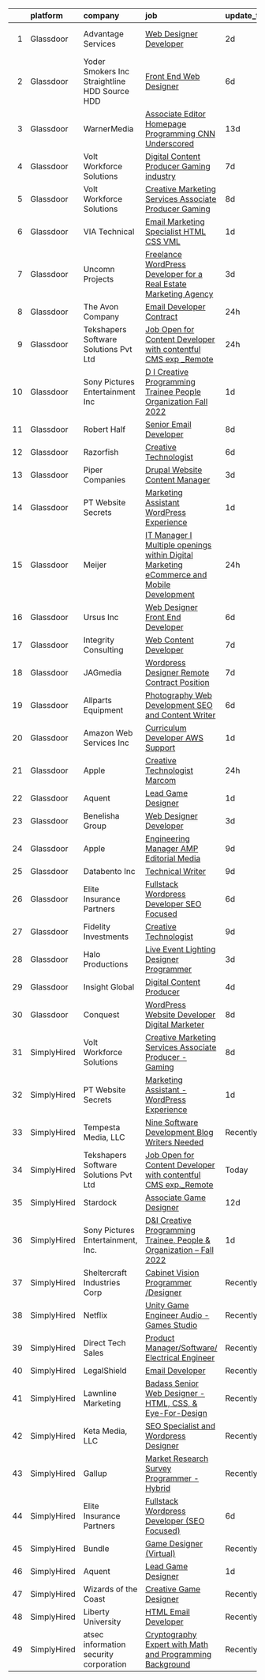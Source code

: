 

|    | platform    | company                                         | job                                                                                                                                                                                                                                                                                                                                                                                                                                                                                                                                                                                                                                                                                                                                                                                                                                                                                                                                                                                                                                                                                                                                                                                                                                                                                                                                                                                           | update_time   | location            |
|---:|:------------|:------------------------------------------------|:----------------------------------------------------------------------------------------------------------------------------------------------------------------------------------------------------------------------------------------------------------------------------------------------------------------------------------------------------------------------------------------------------------------------------------------------------------------------------------------------------------------------------------------------------------------------------------------------------------------------------------------------------------------------------------------------------------------------------------------------------------------------------------------------------------------------------------------------------------------------------------------------------------------------------------------------------------------------------------------------------------------------------------------------------------------------------------------------------------------------------------------------------------------------------------------------------------------------------------------------------------------------------------------------------------------------------------------------------------------------------------------------|:--------------|:--------------------|
|  1 | Glassdoor   | Advantage Services                              | [Web Designer   Developer](https://www.glassdoor.com/partner/jobListing.htm?pos=108&ao=1110586&s=58&guid=00000182fd0debbf847e519c4b2dfa82&src=GD_JOB_AD&t=SR&vt=w&ea=1&cs=1_b768ca10&cb=1662102924579&jobListingId=1008103578570&cpc=AF770993EC679D41&jrtk=3-0-1gbugrqv5kbn4801-1gbugrqvmimai800-1c0c8364cc3eff33--6NYlbfkN0APNKx5itsIl_6AEtj9J_zJmeANbbWAmSXjIuLUcSmeF4Cth_VZtTtvXCEgTOhJoMhjG6z_bVsNV6GfW9xH3MYjGwoIgkklIMMAw61vxQZy-ESj0HvncMC1_6F_kFktMksMlNmJIcLP-v40gxwmQ898EqjNlwAUKKkFOTm86Do_SvutZLICFQ-9Ag4vi12DPVikQ1WIpBX53jmBQxTSCFHl4Ba5xuOZNoRkClVXwTI0DwLQuc63ZITSqpBnSZZQioN-Q7DUzYWFDYBjC5YkvXrR8ykMHNO717YMFDtr_l73lct3cAIfI-Lczav0Yg60B22BCyiQG7d1A4bCS_LmVTS4gkE4u0GyvEjltU2qBkcdFbPSAajv3dMwGc0ajG2H9XaW3kPbTikZ0QPamDuBvlsrx08lEAWhDbFu75zFvzg5UE-XJcyUBuqsCFzH7cneWVE5eJcrBmmTcbIdAyAnNhsINIHCm5Xuox5r3r0Z1b2AU7UyVNMSw5LB6agDuAHVIvI%3D)                                                                                                                                                                                                                                                                                                                                                                                                                                                                                                                             | 2d            | Fort Lauderdale, FL |
|  2 | Glassdoor   | Yoder Smokers Inc  Straightline HDD  Source HDD | [Front End Web Designer](https://www.glassdoor.com/partner/jobListing.htm?pos=103&ao=1110586&s=58&guid=00000182fd0debbf847e519c4b2dfa82&src=GD_JOB_AD&t=SR&vt=w&ea=1&cs=1_a54fa65f&cb=1662102924578&jobListingId=1008097207409&cpc=DE56C24FF6DEC286&jrtk=3-0-1gbugrqv5kbn4801-1gbugrqvmimai800-1fce3864310a3f03--6NYlbfkN0BOdRJV5k-L3FNCzjCgEhEptbzWR3mFvjnAQnp9JcinXOCVt8QEYBvHqTiHBHSlg98hTrhJExUUVa6v67S1gFyb-OBe8UoPzNouRDn3C9as0WFadlKMeZgUrqrdZ8hm_e9Z-8jTT-HPwLMdKEaf6nFSEDiY93r1Hqa_nw7whddI5F-1mZvAJ0zg1eaCReXvVOrOuDdE50owV01rRWJ_-RbvNzcSYDiZdjxfpGmtlKwvcKOzcyaeWOw9lt_jGigd-rbURoy6gfM9hpg_3D5Kk_TgbQ6Totyv9hDPC4XSYNe2QaBz11DeVK0OKV889WiTnvjw2onXJp_dSYFTaS4M1u4DuJy_J7rCwLBxRYVit5jtUKWM4YA7LVphdk9glzcBmOjE3OEyd2Dk3whyS3G0iLOnVlF7oNyoy5dpkuHEWQV2QEFTKQsle_QpuA3wu2ygJK_ngjFoo2xPijkPE30ssTNMGA7H5aVfamZj_9ahrGmOZFvP3GE9TkbfmefEAGsERlw40MuzKpRdTg%3D%3D)                                                                                                                                                                                                                                                                                                                                                                                                                                                                                                                 | 6d            | Hutchinson, KS      |
|  3 | Glassdoor   | WarnerMedia                                     | [Associate Editor  Homepage Programming CNN Underscored](https://www.glassdoor.com/partner/jobListing.htm?pos=130&ao=1136043&s=58&guid=00000182fd0debbf847e519c4b2dfa82&src=GD_JOB_AD&t=SR&vt=w&cs=1_6856e955&cb=1662102924582&jobListingId=1008080459756&jrtk=3-0-1gbugrqv5kbn4801-1gbugrqvmimai800-a21506f5258f85e8-)                                                                                                                                                                                                                                                                                                                                                                                                                                                                                                                                                                                                                                                                                                                                                                                                                                                                                                                                                                                                                                                                       | 13d           | Atlanta, GA         |
|  4 | Glassdoor   | Volt Workforce Solutions                        | [Digital Content Producer Gaming industry](https://www.glassdoor.com/partner/jobListing.htm?pos=117&ao=1110586&s=58&guid=00000182fd0debbf847e519c4b2dfa82&src=GD_JOB_AD&t=SR&vt=w&ea=1&cs=1_4cf114e8&cb=1662102924580&jobListingId=1008094475593&cpc=654405A9B1E0A9F5&jrtk=3-0-1gbugrqv5kbn4801-1gbugrqvmimai800-2bce4f0595faaa95--6NYlbfkN0Dw5YS5k2p9urruc14icYN1MKKvJIN3Kd2XbyQRMSdz9Vq1-T5-D1XBTngNFaA8imZC99fAmi4yc9ZgG-uVQ87TXHMqtyGsnrztuPbyDs_72XCGulqEuxmZtrcVVjnM5_He4PP2dLJV-EXURe5RD43qkcCc3ceUlE0Ys6tHfDjVoDSGxzVvBtzsrzzhXH91cMthm_Zy92Wfm8Mm5W6McEfMJpAuULhGJuaVn02GuhVVhYYsIQtSSZ_ODajXh1E2AvuimX5mSuQov_2jnbkfre82qO7es2R2PfAL1vqPJEIWJLdvupOr1lhTQCuBJ_t3v2O8P-sWy9ZlIq5mkXoZzcG1jlvZw5JeaGM9Ym6lqpFbtic5Dw55U3EC6PQlyTq4q5WAUwMt_S0Bfr9TxpTbioankPTXwVS2fNwRGNGLPDIsw2ypefMR91NpH8cgBP8qaIdD1lq4QCav4PUGFnJwl4wAd3scnQRHBDU3ekBUqwRKQivgDgSjE_PopaI1DG1dxUOBKrXL_7vd4Ytfdg7zJ4s8o3csbZE1wUNcwPXbh_EpVhDHxQcJCTGmVEmZ0Jv7QgdSmYJthtWFSg%3D%3D)                                                                                                                                                                                                                                                                                                                                                                                                                               | 7d            | Foothill Ranch, CA  |
|  5 | Glassdoor   | Volt Workforce Solutions                        | [Creative Marketing Services Associate Producer   Gaming](https://www.glassdoor.com/partner/jobListing.htm?pos=109&ao=1110586&s=58&guid=00000182fd0debbf847e519c4b2dfa82&src=GD_JOB_AD&t=SR&vt=w&ea=1&cs=1_bf383dbf&cb=1662102924579&jobListingId=1008090225868&cpc=6FC5BA77C9A4CD78&jrtk=3-0-1gbugrqv5kbn4801-1gbugrqvmimai800-cd6763616c3e0eaf--6NYlbfkN0Dw5YS5k2p9urruc14icYN1MKKvJIN3Kd2XbyQRMSdz9Vq1-T5-D1XBEx4xZg6zFCiGfMxZZihaADuE4Q0Jz4AnqD5hMyIxL16IeRvVgo2h0pPybmVTrUM9x7Nvig-mfHSg7VUQ9cSswKiJtauHY1xLKVdbFfKFs1oiX67lFQiXukEj4i6rIbQITui_NuveDUGUn6ceJV-tg00hYSitXmp9O1-2eXQ4M71SOWUl7DBKVkG7hMcuSdKE51J7pdsUu1PVECwCQDqyAxnenrQLVaPbZaNyo7NBidoMc_ITnCmlh8H5Ca84PS5hnWkaxL0DGuB_rMP93ngMWV7hZXcTiyQ33wVNEf0LtWqDZ5iCw7GT4cMz-aJYG4in86HOY2ltBSq3xQTSxygPFCPfJBdBoq1tgiTcZJQOY090jUyNCGdk-yh2GXQ-eXbKpIlJagiB2UbwnaxKV0jWDgaI68NItOMhjd5hrNTJmQ_xiu8Yjq0pWMANJC2TqDLUlCRzmRHPuJQgTGwz-s4fn3pXg8T8fhxx26oCBfPytevKo6jN7Xgx7q8nXChOHvHmPzXUAem2ALQ%3D)                                                                                                                                                                                                                                                                                                                                                                                                                              | 8d            | Remote              |
|  6 | Glassdoor   | VIA Technical                                   | [Email Marketing Specialist  HTML  CSS  VML ](https://www.glassdoor.com/partner/jobListing.htm?pos=111&ao=1110586&s=58&guid=00000182fd0debbf847e519c4b2dfa82&src=GD_JOB_AD&t=SR&vt=w&ea=1&cs=1_7d1d5a97&cb=1662102924579&jobListingId=1008106177694&cpc=82B3195DA92CAF92&jrtk=3-0-1gbugrqv5kbn4801-1gbugrqvmimai800-a7b269db53e92351--6NYlbfkN0DiMOjtWe4T5v3kAjl8_2bayrJS56UUlntEwXslP8cANY48OY_wSkTvA2xp4BkUxfc-0SJDK8YWz_8RiUcQc6IgiXLzEtdd8hHZ9AGkF3JwasucB1Ts6R5QsAtXRi9zIUpT_HqQbx0QAi6DTNV_7ddAE4nZK7aZ6_cbJfFtruoXrhFPG3p_NjQINC6_wlzgxXLvMaj-zDyZgavh5BbHkMSUuCr1DNYlWgffr2EoO-_C3HIuTC9bgi-2sBkL2GGzBcWpczB5Nj96Z_zY4NTBn5FC0oOW9SeqqpKkcZqsM8Fzp_oicEZz5rB4QYhqitl6H4r7upUNd2Q3RxKiBmk0JQ4kDzLGyKR1ue_lK1nWzx8JuAik-SJKouBGr5AthkpucX89bOy4j0_pXzbfxW-BYOuMXhem4hjK-T54o70CTxuXwda5cjr7xH2l3xHmpVUbOuw7t1DOEks05rpYqedC28TJG8440XVEXDhHpKWgMhjBc1l89A1OjhRSVDS6CmimrlJgWWsMkvPqDQ%3D%3D)                                                                                                                                                                                                                                                                                                                                                                                                                                                                                            | 1d            | San Diego, CA       |
|  7 | Glassdoor   | Uncomn Projects                                 | [Freelance WordPress Developer for a Real Estate Marketing Agency](https://www.glassdoor.com/partner/jobListing.htm?pos=105&ao=1110586&s=58&guid=00000182fd0debbf847e519c4b2dfa82&src=GD_JOB_AD&t=SR&vt=w&ea=1&cs=1_182b3d04&cb=1662102924579&jobListingId=1008101514744&cpc=AF770993EC679D41&jrtk=3-0-1gbugrqv5kbn4801-1gbugrqvmimai800-55c7ea5da921dd63--6NYlbfkN0BKcv96LAN5JP5r9t3e9WCk6GBMa7XVoW6HuhSN1eWrgfSSNrj3GQh8EPqdKM4S0bDx-bPvOJMJns5KLtezFoaJGf5x59ereELTgvzgO3nvo3zukJQ42wvV88uwAOlJiGnTliTmYAMhGkQ1pIqqIhSQs2tGXdQLFW9nP2tPSXFhTXhbzRyJskaU84MZM79wY3R3sMRtFn7HYkihuC0u5s0IvSNXwdRQ33aBb2Bks6KJzzujuzr8IuEH870Kj7u4YDtqFj03_hDWeacHUvagRdwnDOAmAenXeKnPh45dSdqqMgKjIMLkhJjdrzXSzIxoBJcjlc37uYAaWKprl1iDAL5RP37QKIBtNQ_b6sFRqfSMCvp4qZnSOUSl1jgvRbarfC4NzGB4gYeh2-dFZWjs7jufsw0JTwiAQC2JHUxPZQxxQNF0mDy5ZUTeHfQCemvz09zngP_VfdDF0tYbgXB3J5y8SJUA1rjBQJ46y6c1uYAsQHmx3VJg1-19zbCLr35GVYRjCzDDGpZYEg%3D%3D)                                                                                                                                                                                                                                                                                                                                                                                                                                                                       | 3d            | Arizona             |
|  8 | Glassdoor   | The Avon Company                                | [Email Developer  Contract ](https://www.glassdoor.com/partner/jobListing.htm?pos=123&ao=1136043&s=58&guid=00000182fd0debbf847e519c4b2dfa82&src=GD_JOB_AD&t=SR&vt=w&cs=1_b25308e6&cb=1662102924580&jobListingId=1008111638221&jrtk=3-0-1gbugrqv5kbn4801-1gbugrqvmimai800-f104243793139f35-)                                                                                                                                                                                                                                                                                                                                                                                                                                                                                                                                                                                                                                                                                                                                                                                                                                                                                                                                                                                                                                                                                                   | 24h           | New York, NY        |
|  9 | Glassdoor   | Tekshapers Software Solutions Pvt Ltd           | [Job Open for Content Developer with contentful CMS exp _Remote](https://www.glassdoor.com/partner/jobListing.htm?pos=121&ao=1136043&s=58&guid=00000182fd0debbf847e519c4b2dfa82&src=GD_JOB_AD&t=SR&vt=w&ea=1&cs=1_197ca3ac&cb=1662102924580&jobListingId=1008110713768&jrtk=3-0-1gbugrqv5kbn4801-1gbugrqvmimai800-afc90abcfa10becb-)                                                                                                                                                                                                                                                                                                                                                                                                                                                                                                                                                                                                                                                                                                                                                                                                                                                                                                                                                                                                                                                          | 24h           | Remote              |
| 10 | Glassdoor   | Sony Pictures Entertainment  Inc                | [D I Creative Programming Trainee  People   Organization   Fall 2022](https://www.glassdoor.com/partner/jobListing.htm?pos=119&ao=1136043&s=58&guid=00000182fd0debbf847e519c4b2dfa82&src=GD_JOB_AD&t=SR&vt=w&cs=1_cd17f3ae&cb=1662102924580&jobListingId=1008105881655&jrtk=3-0-1gbugrqv5kbn4801-1gbugrqvmimai800-4798cfcf5f8aef95-)                                                                                                                                                                                                                                                                                                                                                                                                                                                                                                                                                                                                                                                                                                                                                                                                                                                                                                                                                                                                                                                          | 1d            | Culver City, CA     |
| 11 | Glassdoor   | Robert Half                                     | [Senior Email Developer](https://www.glassdoor.com/partner/jobListing.htm?pos=113&ao=1110586&s=58&guid=00000182fd0debbf847e519c4b2dfa82&src=GD_JOB_AD&t=SR&vt=w&ea=1&cs=1_0c3f66c2&cb=1662102924580&jobListingId=1008091743050&cpc=3DB599BF2F4828F0&jrtk=3-0-1gbugrqv5kbn4801-1gbugrqvmimai800-44b83801ab0dbfb6--6NYlbfkN0CpzDdaQkua3np5pkmj49lKioZwmwxQ-yx5plwbYmV_M5St0DD8rCm1QOzbrT0uKPhiuyUF90yBTVKIboduwdPcxvuxhCUlYrYrKW9pghPurqgahO7iX_NYl3SZsCVfaqMEmKEUDN0Dz3N9vEzfLLFrWIzldd1rT8IzvRNKk_xQjaI1Ac7kbjs_-vcXN65FRP9wnrSQ86buVXkMbMfCbO_tXGnbHgtUfGFp2cgl-yP5kFTKWHreMAi8opzIYYzpb1btiW4hPQ--m6b-ndYYNjHFFnsCz-Mqv-22u7e_pDukfIObqk1AEqP-pAQg46mibA7Av9HEaciQHpcaHqPyG4IG2iSd5QgJZ8Luu6SQIxl9hPIJsJPwVKkY16FFgiVZCEb4sSLpPfLIR4Z0VKOte83Leht8DCI-JhAeuBCL_93sfXcfSdXrP9zseU9vrCm_cTnk-ZjqxnY26lxI9yrW1CC78jWJacTRj4wVL7t3j7bZHpQsbYOsLD1GgnnReQ0mYkMQWycoTmwz3b1F0DlPLns_7XEXOq417p-MF_z5O29ObkD-0W2_DuNZ)                                                                                                                                                                                                                                                                                                                                                                                                                                                                             | 8d            | Minneapolis, MN     |
| 12 | Glassdoor   | Razorfish                                       | [Creative Technologist](https://www.glassdoor.com/partner/jobListing.htm?pos=122&ao=1136043&s=58&guid=00000182fd0debbf847e519c4b2dfa82&src=GD_JOB_AD&t=SR&vt=w&cs=1_e3496b64&cb=1662102924580&jobListingId=1008097941621&jrtk=3-0-1gbugrqv5kbn4801-1gbugrqvmimai800-e011890b045f0b68-)                                                                                                                                                                                                                                                                                                                                                                                                                                                                                                                                                                                                                                                                                                                                                                                                                                                                                                                                                                                                                                                                                                        | 6d            | Chicago, IL         |
| 13 | Glassdoor   | Piper Companies                                 | [Drupal Website Content Manager](https://www.glassdoor.com/partner/jobListing.htm?pos=124&ao=1136043&s=58&guid=00000182fd0debbf847e519c4b2dfa82&src=GD_JOB_AD&t=SR&vt=w&cs=1_602a83e2&cb=1662102924580&jobListingId=1008100994736&jrtk=3-0-1gbugrqv5kbn4801-1gbugrqvmimai800-79bfa0817300ea66-)                                                                                                                                                                                                                                                                                                                                                                                                                                                                                                                                                                                                                                                                                                                                                                                                                                                                                                                                                                                                                                                                                               | 3d            | Remote              |
| 14 | Glassdoor   | PT Website Secrets                              | [Marketing Assistant   WordPress Experience](https://www.glassdoor.com/partner/jobListing.htm?pos=127&ao=1136043&s=58&guid=00000182fd0debbf847e519c4b2dfa82&src=GD_JOB_AD&t=SR&vt=w&ea=1&cs=1_6e0002fa&cb=1662102924580&jobListingId=1008106201773&jrtk=3-0-1gbugrqv5kbn4801-1gbugrqvmimai800-479775449f138a9d-)                                                                                                                                                                                                                                                                                                                                                                                                                                                                                                                                                                                                                                                                                                                                                                                                                                                                                                                                                                                                                                                                              | 1d            | Remote              |
| 15 | Glassdoor   | Meijer                                          | [IT Manager I   Multiple openings within Digital Marketing  eCommerce  and Mobile Development](https://www.glassdoor.com/partner/jobListing.htm?pos=112&ao=1110586&s=58&guid=00000182fd0debbf847e519c4b2dfa82&src=GD_JOB_AD&t=SR&vt=w&cs=1_4a7c9241&cb=1662102924579&jobListingId=1008111197718&cpc=451933188B21919D&jrtk=3-0-1gbugrqv5kbn4801-1gbugrqvmimai800-2c578018428a8b5b--6NYlbfkN0BlyMv7DGw-3JOmxQsn9EW4vJseWNk7YU_g6z1h-IdPKiy5gGs7U03suQca4Rb-ryrg2_wo9V1Ir1Cl7aaw3B4laOWuVd4UiGyWdKHsa45V-bNw9VFfM0iDjNuc9p3LeVofkFEn25xxwtDvQ28zZowEjvPK2XsankAci4dLe09MnL6MH4_pho5BKqjOGrDa3QOcfQCHKhHNQwNJ6K4FTFYYUPh4j-OS9WeIR0w5TVIjzFL2Oc2QUAOV3IwsHd_3AkrJztOoXpOjKZ5PbjXo-4aVDR9mxzeDPlnAT-puy7P1qISrIcpnrV3VCP1pfwzNMg6HGEw4a6tV-OgCwLnURgpiDpcuS2VZErOVOiFyLsetm7RexG5K-6CjUhhzEszqVxrJgws1M3gE8yeoVdsjxyBHYWWXYqTxgyUpFPYIAVbLEevFv9nHhWt8NjQLzLbrJjchBqQkzyGg9NJK2HtDDWO1wPVH0KoHG_nHxBuqFKlUlBIagcsCTjZPhjw25r5v1uo%3D)                                                                                                                                                                                                                                                                                                                                                                                                                                                              | 24h           | Grand Rapids, MI    |
| 16 | Glassdoor   | Ursus  Inc                                      | [Web Designer   Front End Developer](https://www.glassdoor.com/partner/jobListing.htm?pos=110&ao=1110586&s=58&guid=00000182fd0debbf847e519c4b2dfa82&src=GD_JOB_AD&t=SR&vt=w&ea=1&cs=1_df855e26&cb=1662102924579&jobListingId=1008097361956&cpc=3BA4CE39D5B5DEF5&jrtk=3-0-1gbugrqv5kbn4801-1gbugrqvmimai800-0ea09b14e2348c5f--6NYlbfkN0CT8vBT9H5mqECx2dfLV_FONLPDKpIRssxVwtj05Tmm4rA5I0VNOPdM1oYsK66ov5pqYS3gXk2ozh0lVEZwzGOqZs8rlCBef2uQoy630wv6aUBqB1D9vjbSnni5WCVaS2e0KhCWi_8-XMv97hUEg7H9r8pKMO8klnwzDsU9mPVyqE5wVDnTov1Pu_UnRYhnE0_Osqvwl8WORWgB_kOjxQQLPQWG-NWIcptfTftC_xvyt1c40uobZ403OrjOg5_p8zqz3cLzwrnHTjqWeFEhkd7FYyVcjiJCMFkVznphRmtkhKbL2ZU9aWVWUjChbdkFdlAiu4tIvv-tEhlvNaragy1ZQhsvGhOC5anf8D4yfIGDJbK-bmh5xwt1uscED6ao3EPCxdfHKv4RZ6Q3-m_MTe1dE6Nugv26rrW9yIa8ooHEPIgJzYTeC7TeJ6xGxEjr0Q_LC6p6H5q3S5tqAKobaBFAUOLFzaYkqfJBGT9_1jDxuqGosZxJHKHgi9DKisEwZki27cQK2lqMoP5-B0n9yxZd_UlWpVn5-CtyyRDUC5DEmeCnDnEDvaZV9ktHTBZtt8a5L8BOh5Se0rI2DvzohuxIACOwZzPddI4T3X1DIM5g7K7NHXaLy6YziabiP9HkhlFIsq8xwE5PiCNUD7p6iyMH_c2MtBQeHPlyGEfLxg_4qtfOChpPp30c5ohstshPeEqTL7vwoXcr0hdZL8mzrmpblCARkUU7ayA-uKA5R4R7G2T_5yYbUURZV8NMtQZrmGzsOdqNRXx0CQ7bminZQbzRdwgmHS0W47n3hu95cdXAyWwUazibFURMURxdJ1eze422aZ-k68uIhj8WDARWMLJ5EEHNvCh9BGQYtKPc7uli0ZKcbX9lEfcInDDeepJWirPvkSqt3r3Y-HKKSiASmaDBQs6UT-hmpWmXxqF0fuQscFVY_6DyD0QIXVxzVlyE6g42NzIzaaxcbtNJ2O5FPb7o7lIj8VZbJONxpDUx2oan3xbkuVvHIgDV) | 6d            | Brisbane, CA        |
| 17 | Glassdoor   | Integrity Consulting                            | [Web Content Developer](https://www.glassdoor.com/partner/jobListing.htm?pos=114&ao=1110586&s=58&guid=00000182fd0debbf847e519c4b2dfa82&src=GD_JOB_AD&t=SR&vt=w&ea=1&cs=1_19b310ae&cb=1662102924580&jobListingId=1008094495778&cpc=451933188B21919D&jrtk=3-0-1gbugrqv5kbn4801-1gbugrqvmimai800-439e830b59f7cfc8--6NYlbfkN0CrvNralL3Bh0QC60w4FoF0szjqVVztVDZ9RqSdK7agq0dZ6xa3pYLPrxt36XbTTSO7DNM_32D_luNYAVs_ZgaKPHuO3zI_AiDXsFbdcke69ICvtUKONaP-HjAJFBWIRUdG1_xl9MdUe2gxXsTQqRAUf9JUHz6RVCV5oWQmGrRzhJCKdO_6iSENx-IQRGS5eG7thCKBovuPyLzQqrMQEWRsG-4-SwrVT5mfWuJ2n6YDvwoYMx_wwjWsRmOzViHEUJEwBqIuPQwSguhk6mQh3XY1GHUQqbcyUOXfMM7413ljJlndDtzMJ8-3TK7j3chpD5JyjhQCnnTL9Wuh9CV3w7_SPrR2Fmh_x9GWBiZtzDZrJJ552t0gP-usfd_Nyi_bY6oTAnK8tOJ9yxuCJTiJKOHPu__shqFI8gm53w9l7n8lfaStnYTivVXb3BI6aBwWVPv44nG-dZDjpdTES2aAx0xziM0LUMazl2tsfoqwd_tXUdQHaHXR8sE6hp7plpqGCUs%3D)                                                                                                                                                                                                                                                                                                                                                                                                                                                                                                                                | 7d            | Remote              |
| 18 | Glassdoor   | JAGmedia                                        | [Wordpress Designer  Remote Contract Position](https://www.glassdoor.com/partner/jobListing.htm?pos=125&ao=1136043&s=58&guid=00000182fd0debbf847e519c4b2dfa82&src=GD_JOB_AD&t=SR&vt=w&ea=1&cs=1_e3371dcd&cb=1662102924580&jobListingId=1008094345829&jrtk=3-0-1gbugrqv5kbn4801-1gbugrqvmimai800-9115160eb7142808-)                                                                                                                                                                                                                                                                                                                                                                                                                                                                                                                                                                                                                                                                                                                                                                                                                                                                                                                                                                                                                                                                            | 7d            | California          |
| 19 | Glassdoor   | Allparts Equipment                              | [Photography  Web Development  SEO and Content Writer](https://www.glassdoor.com/partner/jobListing.htm?pos=101&ao=1110586&s=58&guid=00000182fd0debbf847e519c4b2dfa82&src=GD_JOB_AD&t=SR&vt=w&ea=1&cs=1_d1310c49&cb=1662102924578&jobListingId=1008096752331&cpc=3AA3C13EDDBAE8D2&jrtk=3-0-1gbugrqv5kbn4801-1gbugrqvmimai800-3a0ece29943ea55b--6NYlbfkN0CsFBP9anq2YTzQ401G3RdoUTGwSWTgLV3mZ7kcC9K-g25jb64dkuxABiqrEj7FWhcfCoTkBPXNOn7xIL7U-5yF1_Og9L8jIWMrmB7DSqJtjdw_rc5pqrfnFLmEEYm-AVV66pV_Fi32LdVTo7EXI3cDbZdhiYQHfVVcMTelMbhFGQwW7rikmi5v9axJvz5jpHN2eOTVT6OafkRLb2jBMV63dYsGOkLwK4Sp5MJSQ2OSocAbLXw3rbAR_mjjolSDHcjSQ0mDgNSKcB13k4Pi3MVa5TdC1pXXYYM4PFGgyl_okK7VhIeOlqtYz3RucZmVcwIA83BMwXaJ6kgtutnqq3G-O9K6bjXWXf8DSmzl5Vul8FOglY21JBZf3a4zg8epxJj7BlzdxOfdUHB8a8ATR4P6Tyq6lVnoEBawIIBYyHoTQWb0THbrv8-uZyWvZMB3_Us2Jclf3ParHTvEzjlj29Hc_Bh1fmGYQpQqYlt93gIHVWbbJAFOsOnviOxg5gH9QTSLp_ZEosA00cAy4uSdzLZ6EnbymWbYpnLv5WKfIvimhQ%3D%3D)                                                                                                                                                                                                                                                                                                                                                                                                                                                   | 6d            | Martin, MI          |
| 20 | Glassdoor   | Amazon Web Services  Inc                        | [Curriculum Developer  AWS Support](https://www.glassdoor.com/partner/jobListing.htm?pos=128&ao=1136043&s=58&guid=00000182fd0debbf847e519c4b2dfa82&src=GD_JOB_AD&t=SR&vt=w&cs=1_07888d86&cb=1662102924580&jobListingId=1008107003386&jrtk=3-0-1gbugrqv5kbn4801-1gbugrqvmimai800-db9c51048118e1db-)                                                                                                                                                                                                                                                                                                                                                                                                                                                                                                                                                                                                                                                                                                                                                                                                                                                                                                                                                                                                                                                                                            | 1d            | Ohio                |
| 21 | Glassdoor   | Apple                                           | [Creative Technologist  Marcom](https://www.glassdoor.com/partner/jobListing.htm?pos=120&ao=1136043&s=58&guid=00000182fd0debbf847e519c4b2dfa82&src=GD_JOB_AD&t=SR&vt=w&cs=1_983c1125&cb=1662102924580&jobListingId=1008111206952&jrtk=3-0-1gbugrqv5kbn4801-1gbugrqvmimai800-44ee546d4a615340-)                                                                                                                                                                                                                                                                                                                                                                                                                                                                                                                                                                                                                                                                                                                                                                                                                                                                                                                                                                                                                                                                                                | 24h           | Cupertino, CA       |
| 22 | Glassdoor   | Aquent                                          | [Lead Game Designer](https://www.glassdoor.com/partner/jobListing.htm?pos=116&ao=1110586&s=58&guid=00000182fd0debbf847e519c4b2dfa82&src=GD_JOB_AD&t=SR&vt=w&cs=1_e59fa732&cb=1662102924580&jobListingId=1008108310078&cpc=F41FEAB56D215062&jrtk=3-0-1gbugrqv5kbn4801-1gbugrqvmimai800-0ddd2e219487aba8--6NYlbfkN0DMrcEu7yrtATojKJA7cEzGQ3FdRGWLh0CZQInL4ECGI9gD0Wolx9R2EDT7B77c2cRj8iidoX7eQVC0t6PEugt0eB5PzpB2fgoj1__UV7p8RAaYnSo51AE4ZzlNz3TKJDGRSzEWwS13w7v4UZFRIghbTNMFFynAV2bLsPd0y1kGH0npdfiSv3YruCrfCVxNjiMvxPo06LVWVIqcnYXLrgXrXUzMIWpt5OEyz3abxaJof44XbtCq7TgJrCePl_01xA3UkXkHmru314w6N0LmwDN52aZW137m74HSvziSVLq1z5OpUyA83LiSjiVwcwCK13TBOv_fG60DzDBkzke-48o07qdGozqaxEnM0ZB6lbCEi3GfUL4zoBUCaOYQmQJ3SmhqFXSJVXtwFWxQ6hLeXx9aw_NHuQ2VsA2EtAcuHQZ-PJPil_nuKHRug8FMM-afeX0g5NxDgsIHMqvRe_baGmuvn2Vm_0fkniI%3D)                                                                                                                                                                                                                                                                                                                                                                                                                                                                                                                                                                        | 1d            | Remote              |
| 23 | Glassdoor   | Benelisha Group                                 | [Web Designer Developer](https://www.glassdoor.com/partner/jobListing.htm?pos=107&ao=1110586&s=58&guid=00000182fd0debbf847e519c4b2dfa82&src=GD_JOB_AD&t=SR&vt=w&ea=1&cs=1_e92c4de1&cb=1662102924579&jobListingId=1008101728807&cpc=D3E44275D43A938E&jrtk=3-0-1gbugrqv5kbn4801-1gbugrqvmimai800-804696483a728e3b--6NYlbfkN0CVjp8eQq2X8g-c-TPDKEngJVNhygRZI_sRmDZV1i0hlN6T9Os67wfudge9EID3mBBLKF9rCWom1itQkIVJq2Di3N12cK9QSwXsXWuTTOFFcTZV1qfgnZIfLq_e744qogOcZRa-ZO8LoQPSFY3XxB98oyhNoF0-qaV4_kiqwTDqdXjo_PwebkwA-Q94uYflzlNL-o6XxHEH7Am1oCTDaPsmnNjgD5Hl8WP5YqeBOj1MEhOkdMGK47_AC8sYOwUDdRdIigekTYfLKisNXuPmr1xnO28HStA6Zs1CSIT4jSfTmpmm59am_r00cVGd6067RYf9TpBinlz10XLFxq8Xn8kOEmJhvEfNoGMZSMAHC02h0zV4ShrYkpY62z934GG4MtEBG-4VS4tXVGXUG7vF7JIPvmQN1UJBf4wNAlJ1hQY1nb_iiNHWsoehWA-Ke3S22xMJWYXi4TgrNmAEGeNlu3gmFGqwkUR4ax4F6zV9584IJhznEul29YPfWGucV0XQThyjfYxdX3tBHg%3D%3D)                                                                                                                                                                                                                                                                                                                                                                                                                                                                                                                 | 3d            | Encino, CA          |
| 24 | Glassdoor   | Apple                                           | [Engineering Manager   AMP Editorial Media](https://www.glassdoor.com/partner/jobListing.htm?pos=106&ao=1110586&s=58&guid=00000182fd0debbf847e519c4b2dfa82&src=GD_JOB_AD&t=SR&vt=w&cs=1_b70237c0&cb=1662102924578&jobListingId=1008087783943&cpc=6FC5BA77C9A4CD78&jrtk=3-0-1gbugrqv5kbn4801-1gbugrqvmimai800-9027cbec4d0b7214--6NYlbfkN0BvKrLyj5gPmtZO9T8euul8TCxuuKNOtzRJOomxnwSEodTz2Bc-sPZl1dBMH13w-jNIaGFdFXHWJdgxhzj_r8Jx5AOAy2HdBwJoJ1jMbNH3P6YWju9mOZOkVQjeCm_SMf56f3cIa4N8JFkA4J1w2-Ri7km6DD-4ja3bVUzvq12ELM3r89_Ti1pHhXd-e53scs4pvDIehnowbQ1DwGsRmW-ICH7Rjc-uMTt3guujxs1oYmkorluMjkF7Ev7VV6f1RptXkH5gJ59bkMSMZvgAfNFSMjfA1aT__mXH1e4uyOzDC8wxqMaXOErxroPVu8Y7TAqn-nDkEM3eQ7X5Y9TjH2qOhrL09NsYlpfFoUIHWdP7WIKqvADJ8RhP1Qv-5RBCCE4ilp-PHcTOXxYc59eAnqsDtzt5RbxO4XyFRQfyPUDXU_y24TjIlUb5leusmbAtp_RMLZZFIBdJNYJPuB50ToVjIXi7fGZNyerC7vrCvkSPHKwt5hZLDOoXT9cFjlw38LsI2QF8ocTbI717O1JTlb7ilMOgxK5EA8nRXcwj4CvmMe-XdhDYQ-nEjXgW242vKW1zw1amAWmQRRWP8HVI_1Huw9T29zyp9izJXJvNUlBPVr6TKnkBoBMbdNn86x_QOQcagXrKDtQ3710_FOFmJ80t2RlGpWeY1MPnSA_YRE9w5RpnPFFe7NMNBizC89ru8-2yXiWiC9uC0cd8UI4Ik1nIzHofFQENKJiLdXxRbu-pyj0dFyTHVkX6Pod5v3TmOq3F2Sn55P0MiFb33dsjpEpJMsn6MHMp-sWKxVe2rPHkJdmyfuxddDyeb2zU9qDf2TKt41Ac0k2yzrxSCJvXfSBzSlUJPV-zSVKfzOP96onBmhBiJkD-jRkmzU4or5IGxi1YVdxN2BGP9yB4NYHBgIzjhbI2_nYh7HdpT7_2kUIjs8zAna9PG2ARrBBhfoAQnLRa2FuFyK7q2l7OfGBBtr6ayg5My2ahqiA%3D)                 | 9d            | Seattle, WA         |
| 25 | Glassdoor   | Databento  Inc                                  | [Technical Writer](https://www.glassdoor.com/partner/jobListing.htm?pos=126&ao=1136043&s=58&guid=00000182fd0debbf847e519c4b2dfa82&src=GD_JOB_AD&t=SR&vt=w&ea=1&cs=1_7ff1ec80&cb=1662102924580&jobListingId=1008088880872&jrtk=3-0-1gbugrqv5kbn4801-1gbugrqvmimai800-5e0bb24c63c4875c-)                                                                                                                                                                                                                                                                                                                                                                                                                                                                                                                                                                                                                                                                                                                                                                                                                                                                                                                                                                                                                                                                                                        | 9d            | Remote              |
| 26 | Glassdoor   | Elite Insurance Partners                        | [Fullstack Wordpress Developer  SEO Focused ](https://www.glassdoor.com/partner/jobListing.htm?pos=104&ao=1110586&s=58&guid=00000182fd0debbf847e519c4b2dfa82&src=GD_JOB_AD&t=SR&vt=w&ea=1&cs=1_0f6ebd3f&cb=1662102924578&jobListingId=1008097417688&cpc=FAE5E775D180B2FB&jrtk=3-0-1gbugrqv5kbn4801-1gbugrqvmimai800-aa4f18d313c91fb7--6NYlbfkN0B4jp5mfsiLEiFpPCxOna81i2z6rJx9ZIZWhVZJ6SFnYd2SDJZnAyVLqwqh7QmXpG9VG1Kbrzn6Mrr5X85l-cjimEGV5fh9yUxHZBdMAanQWpsmWrffk2otgO5SYgZ7U6Ql9jpH9Zq2g770vfb2HJJhgx8nok6vEslfnYL9dg06wUZbxZYYsWMsQMJkwf7bTfNKwfyFc1Tcv1c9iYrdkzganuG3slxr0dSMVkXew1h-wJFhwwIkfK0sWJ7gGqKpfBmNqWH0ByQLMNSZ8isC0hizrBwe-0P3Pq9SoC0rMX8_TtGxH_aN7SoXlsZYQGqEQIzXS8HP20bP6ARB26T8j0dAESfTpWIxvuAQGSOWYYDdZE8_lWmSZWgY7SbvEnwfHohKV4j2Glt5DNWsCM_2aa6t2BxpnLkfp2zazHmmiS48QBUEBDygOP0mEecSHOk0TDU2ygm3203MFGsk7eHaJz41loXJM8Vr2khU5UH_3csaGdHda36ZGCtxMD9W7cVJBi5NGznACdzI2HjQ18e3d_vQ5e-zR3L_pQQ%3D)                                                                                                                                                                                                                                                                                                                                                                                                                                                                          | 6d            | Remote              |
| 27 | Glassdoor   | Fidelity Investments                            | [Creative Technologist](https://www.glassdoor.com/partner/jobListing.htm?pos=129&ao=1136043&s=58&guid=00000182fd0debbf847e519c4b2dfa82&src=GD_JOB_AD&t=SR&vt=w&cs=1_a3c1fab7&cb=1662102924580&jobListingId=1008088358750&jrtk=3-0-1gbugrqv5kbn4801-1gbugrqvmimai800-33311c2df129d581-)                                                                                                                                                                                                                                                                                                                                                                                                                                                                                                                                                                                                                                                                                                                                                                                                                                                                                                                                                                                                                                                                                                        | 9d            | Boston, MA          |
| 28 | Glassdoor   | Halo Productions                                | [Live Event Lighting Designer  Programmer](https://www.glassdoor.com/partner/jobListing.htm?pos=102&ao=1110586&s=58&guid=00000182fd0debbf847e519c4b2dfa82&src=GD_JOB_AD&t=SR&vt=w&ea=1&cs=1_619d5aaf&cb=1662102924578&jobListingId=1008101525285&cpc=8AC01DCC8FF2DC38&jrtk=3-0-1gbugrqv5kbn4801-1gbugrqvmimai800-729f92209841afd9--6NYlbfkN0DZZww-p_mr8GWlqIRBY21Wjl_Fk3kglyx5_HcxykVqwXZdTK_RQWJFTP053msc2dD66_GAoCx6Z1tiMB3goF1Xhh0OhmX12at4KJaWC3nFe6s55c0hK0tvM5IT1NqrXPzXcV-8nVB0RjtAxvcVzcPweeMUqma4G_6gmYPl2gPaJvA7DqdCTDkCX39mkYni3dXFsPLNlQrXkANzo_n6vovcdGQqdYBYsqxVH5xaidFqWkGWWym47XbG_OqZD9xqqw4omDPbqh2ehbDhwms9P95El7migCJAclN5Ld9HCb7S0AE8JlTEbQRK3pMcRbHVE0VS_Ae41SGFutnkLN0kdjAC8SrbdfjsApqmHIP5bKlr2CUczDHrcw2EQd1yfe6gESqNfT9gLYIzFxQbGG97AMugOocX661ayRqlg19S9ZNislIGwsuLDZyPfXd6l0cF8tsEhXvJLSbyhh7p1E5F1Ua0FyTPhVXktZBYkBjMLhu5v67v6z8qWvgYmVBS5qjIEvWQ11PxOsG4eQ%3D%3D)                                                                                                                                                                                                                                                                                                                                                                                                                                                                                               | 3d            | Lawrence, NY        |
| 29 | Glassdoor   | Insight Global                                  | [Digital Content Producer](https://www.glassdoor.com/partner/jobListing.htm?pos=118&ao=1110586&s=58&guid=00000182fd0debbf847e519c4b2dfa82&src=GD_JOB_AD&t=SR&vt=w&cs=1_27e3d763&cb=1662102924580&jobListingId=1008100067806&cpc=3BA4CE39D5B5DEF5&jrtk=3-0-1gbugrqv5kbn4801-1gbugrqvmimai800-3c284743218105e9--6NYlbfkN0BKkHZu3wF05EeDimN_p6sYpKCMArvwa95YdH7UpkaBCqc7l59ErwqcH9nBDsTYDe1zELLr5a23HVay3kct2GhgHZ830pA6gCpBoTLNBwdTVEJHilG679BRKI2oM-OfQptmc0ILst6lnS_RuJoq8W5IxwdMMdlY03QmYJmM_Liv-ZPuLlc5VBTfu5TGeaMCcy1JT8ruBpENWY7WAN9lpcGUqK4qIgO-5KVNjc-XT5cAd-ZC1-DrxuF7iMES9IxvMtR7RNW9APDBY4Ms4alY8IfoBYzVi3OTTcmb5Z6-Z6j0ROWq7NP1huULz21jrzW5KGpsRkCMgB6_4kOZgmq0_Rj76LGj4dsoIc6U_za1UAuYBlYWQCyJtWjITdZRKgEoaG7MYz9Gyhy4oNErj5o2koi9nKHN2fQn4vNpTxib3jJKvTKhKbll1wAHw0BubrFgszr9Ku4-WpzP1vk8dYKyMC4Ut_Of5aFM7I4oD3wiYnZV5w%3D%3D)                                                                                                                                                                                                                                                                                                                                                                                                                                                                                                                                                    | 4d            | Irvine, CA          |
| 30 | Glassdoor   | Conquest                                        | [WordPress Website Developer   Digital Marketer](https://www.glassdoor.com/partner/jobListing.htm?pos=115&ao=1110586&s=58&guid=00000182fd0debbf847e519c4b2dfa82&src=GD_JOB_AD&t=SR&vt=w&ea=1&cs=1_336f0bc3&cb=1662102924580&jobListingId=1008091649166&cpc=155EB9D5185558AF&jrtk=3-0-1gbugrqv5kbn4801-1gbugrqvmimai800-15eee66a1314a8c4--6NYlbfkN0AcQ9reW0inlnqUW5-90XZFReYvL6WfO2iFG1P90bd8SEhfq7gsoa7izBzzPrl7az5hw50TqgzR93WPeqcidYQTUVvuUkL8HtA-qSArOva1yWM1EI72rjGfHMKjkPARg4_kANi9pQxVLasDj7MyOi3SkLQiJ2lRAurDIvS-cMV7E3XAdO535-K6GwcVCaHilSXjqflNRk9By-h14Fyng1voP309hVB5DXH3kFujhkatOwZgrzRiY4ztiBIgviftILr1yY4twm-Z3FuS0NoQfxWF_eOwupOHacAQzaPVJOUcWxKg4x_neDPw3HW5wLMWi0VVJzWIvvPOZNlTBaOpNnauVS9LGDoguxYLoXNQYVuO8_pNy7Eo39zpAjY4eUmyEFBJOkm3rAnmVIzpFI-BHv44jcdRSK5Hou_l599weskqoVVi_eeCpN0t1fQRMEiC4UQBIwUSTHbfabSjj4DhmnSyfzTrkfAKxcF2q1SPrEX5I6znEHvd--0zvPmbnXRXZ8B7t3FbNrOe8tJRe4_-TYUugDQcSmdtYY4%3D)                                                                                                                                                                                                                                                                                                                                                                                                                                                                       | 8d            | Remote              |
| 31 | SimplyHired | Volt Workforce Solutions                        | [Creative Marketing Services Associate Producer - Gaming](https://www.simplyhired.com/job/do2f25KKFuF-ZdI_eK7SSfz_XtxR253u2QlfSwj8vtWLwC_TTaMqOQ?q=creative+programmer)                                                                                                                                                                                                                                                                                                                                                                                                                                                                                                                                                                                                                                                                                                                                                                                                                                                                                                                                                                                                                                                                                                                                                                                                                       | 8d            | Remote              |
| 32 | SimplyHired | PT Website Secrets                              | [Marketing Assistant - WordPress Experience](https://www.simplyhired.com/job/WvUFJ0HXkNTpSaiYxYRv41Q2FefSeahOaVso_nVUdtgcFYv3q9Ezeg?q=creative+programmer)                                                                                                                                                                                                                                                                                                                                                                                                                                                                                                                                                                                                                                                                                                                                                                                                                                                                                                                                                                                                                                                                                                                                                                                                                                    | 1d            | Remote              |
| 33 | SimplyHired | Tempesta Media, LLC                             | [Nine Software Development Blog Writers Needed](https://www.simplyhired.com/job/KiUcCHvCwlRkjCnqM25N9qJ96M2CXy2SkSHH8F0GuJxFNn49BIbbSQ?q=creative+programmer)                                                                                                                                                                                                                                                                                                                                                                                                                                                                                                                                                                                                                                                                                                                                                                                                                                                                                                                                                                                                                                                                                                                                                                                                                                 | Recently      | Remote              |
| 34 | SimplyHired | Tekshapers Software Solutions Pvt Ltd           | [Job Open for Content Developer with contentful CMS exp._Remote](https://www.simplyhired.com/job/7b7e_9NvAU8O48AhXFDOEePRI200zeopsbJQYRcRH71mVhxAbgLlAw?q=creative+programmer)                                                                                                                                                                                                                                                                                                                                                                                                                                                                                                                                                                                                                                                                                                                                                                                                                                                                                                                                                                                                                                                                                                                                                                                                                | Today         | Remote              |
| 35 | SimplyHired | Stardock                                        | [Associate Game Designer](https://www.simplyhired.com/job/Lh3Ql96AZb9mEotd-NpyLnzHv5qRwgPES7RjjozxMpf4GAj-FgKfWQ?q=creative+programmer)                                                                                                                                                                                                                                                                                                                                                                                                                                                                                                                                                                                                                                                                                                                                                                                                                                                                                                                                                                                                                                                                                                                                                                                                                                                       | 12d           | Plymouth, MI        |
| 36 | SimplyHired | Sony Pictures Entertainment, Inc.               | [D&I Creative Programming Trainee, People & Organization – Fall 2022](https://www.simplyhired.com/job/EpAyxWTyVPX_UbPAsA7TkO7bitCYEXBWbFMg2Fms_lyWqrTN_vwa-Q?q=creative+programmer)                                                                                                                                                                                                                                                                                                                                                                                                                                                                                                                                                                                                                                                                                                                                                                                                                                                                                                                                                                                                                                                                                                                                                                                                           | 1d            | Culver City, CA     |
| 37 | SimplyHired | Sheltercraft Industries Corp                    | [Cabinet Vision Programmer /Designer](https://www.simplyhired.com/job/AjW9o-qqSUolvfq8unfSpXYKQn61J4QRPaDMAQKVi82gs8CF9CFYjg?q=creative+programmer)                                                                                                                                                                                                                                                                                                                                                                                                                                                                                                                                                                                                                                                                                                                                                                                                                                                                                                                                                                                                                                                                                                                                                                                                                                           | Recently      | Remote              |
| 38 | SimplyHired | Netflix                                         | [Unity Game Engineer Audio - Games Studio](https://www.simplyhired.com/job/ELEu16njbw4eoM7hZqdqom0db5Eja9t4pkcqX1CQallZHl4yUsY02g?q=creative+programmer)                                                                                                                                                                                                                                                                                                                                                                                                                                                                                                                                                                                                                                                                                                                                                                                                                                                                                                                                                                                                                                                                                                                                                                                                                                      | Recently      | Remote              |
| 39 | SimplyHired | Direct Tech Sales                               | [Product Manager/Software/ Electrical Engineer](https://www.simplyhired.com/job/10_jnJqb2ZRi680m_vyVOUjFvhBkiPRCeh8PYve1YEPlyh-uAJ8Daw?q=creative+programmer)                                                                                                                                                                                                                                                                                                                                                                                                                                                                                                                                                                                                                                                                                                                                                                                                                                                                                                                                                                                                                                                                                                                                                                                                                                 | Recently      | Indianapolis, IN    |
| 40 | SimplyHired | LegalShield                                     | [Email Developer](https://www.simplyhired.com/job/InTvnyVbqqJ0ZXH8aW9nGoLkyyPTA1D_lZhsgxpXdnwKdCgxXf_9kA?q=creative+programmer)                                                                                                                                                                                                                                                                                                                                                                                                                                                                                                                                                                                                                                                                                                                                                                                                                                                                                                                                                                                                                                                                                                                                                                                                                                                               | Recently      | Remote              |
| 41 | SimplyHired | Lawnline Marketing                              | [Badass Senior Web Designer - HTML, CSS, & Eye-For-Design](https://www.simplyhired.com/job/51AigGVoXuggnF6NVTJr7r1BmCVBI4-5oP3niVKGnJuTbqkFAnlcxw?q=creative+programmer)                                                                                                                                                                                                                                                                                                                                                                                                                                                                                                                                                                                                                                                                                                                                                                                                                                                                                                                                                                                                                                                                                                                                                                                                                      | Recently      | Tampa, FL           |
| 42 | SimplyHired | Keta Media, LLC                                 | [SEO Specialist and Wordpress Designer](https://www.simplyhired.com/job/Wpnjo5fVD3_mHsgHg-vfvaT1DI04yYTSg6tK_MoGFhTXr0yBHAK1PA?q=creative+programmer)                                                                                                                                                                                                                                                                                                                                                                                                                                                                                                                                                                                                                                                                                                                                                                                                                                                                                                                                                                                                                                                                                                                                                                                                                                         | Recently      | Knoxville, TN       |
| 43 | SimplyHired | Gallup                                          | [Market Research Survey Programmer - Hybrid](https://www.simplyhired.com/job/cW_b2ri3Y61T2AWAmL7AcmswYMCSxwD4RBa-u4YHPtimfX9YZwfrIQ?q=creative+programmer)                                                                                                                                                                                                                                                                                                                                                                                                                                                                                                                                                                                                                                                                                                                                                                                                                                                                                                                                                                                                                                                                                                                                                                                                                                    | Recently      | Omaha, NE           |
| 44 | SimplyHired | Elite Insurance Partners                        | [Fullstack Wordpress Developer (SEO Focused)](https://www.simplyhired.com/job/4JUM1d3ZKc258qQc3oAL-l4Rykx0RFpOyxbQegLMbXr0kztDNqmoCA?q=creative+programmer)                                                                                                                                                                                                                                                                                                                                                                                                                                                                                                                                                                                                                                                                                                                                                                                                                                                                                                                                                                                                                                                                                                                                                                                                                                   | 6d            | Remote              |
| 45 | SimplyHired | Bundle                                          | [Game Designer (Virtual)](https://www.simplyhired.com/job/azmkc4FFdgGT-MLyAr90UwSSWtolyH78PflkZWHeEtffWp5CUUJOnA?q=creative+programmer)                                                                                                                                                                                                                                                                                                                                                                                                                                                                                                                                                                                                                                                                                                                                                                                                                                                                                                                                                                                                                                                                                                                                                                                                                                                       | Recently      | Remote              |
| 46 | SimplyHired | Aquent                                          | [Lead Game Designer](https://www.simplyhired.com/job/86EGBaHajfqd8nPslSDr1voD9A5FjAVH7S0V2zgXCZPmX-j0pWP9MQ?q=creative+programmer)                                                                                                                                                                                                                                                                                                                                                                                                                                                                                                                                                                                                                                                                                                                                                                                                                                                                                                                                                                                                                                                                                                                                                                                                                                                            | 1d            | Remote              |
| 47 | SimplyHired | Wizards of the Coast                            | [Creative Game Designer](https://www.simplyhired.com/job/3U5NPAcld9zZ3VOc-NItCD-NzNvgqaZqPjmcmGZRZsaeN5WygOP2eA?q=creative+programmer)                                                                                                                                                                                                                                                                                                                                                                                                                                                                                                                                                                                                                                                                                                                                                                                                                                                                                                                                                                                                                                                                                                                                                                                                                                                        | Recently      | Renton, WA          |
| 48 | SimplyHired | Liberty University                              | [HTML Email Developer](https://www.simplyhired.com/job/eiuqa-nYZj4HuvTLRRJ7baHagOVr6te1yaP0tpWemQUOxM68dGFAMQ?q=creative+programmer)                                                                                                                                                                                                                                                                                                                                                                                                                                                                                                                                                                                                                                                                                                                                                                                                                                                                                                                                                                                                                                                                                                                                                                                                                                                          | Recently      | Remote +1 location  |
| 49 | SimplyHired | atsec information security corporation          | [Cryptography Expert with Math and Programming Background](https://www.simplyhired.com/job/H4LrizoSMHHFHvKYc5LIh388etghgRsELUiSMRnwKFjlydQJ6vl85Q?q=creative+programmer)                                                                                                                                                                                                                                                                                                                                                                                                                                                                                                                                                                                                                                                                                                                                                                                                                                                                                                                                                                                                                                                                                                                                                                                                                      | Recently      | Austin, TX          |
